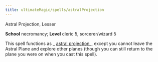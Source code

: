 ```yaml
---
title: ultimateMagic/spells/astralProjection
---
```

Astral Projection, Lesser

**School** necromancy; **Level** cleric 5, sorcerer/wizard 5

This spell functions as _ [astral projection](spells/astralProjection#_astral-projection)_, except you cannot leave the Astral Plane and explore other planes (though you can still return to the plane you were on when you cast this spell).

